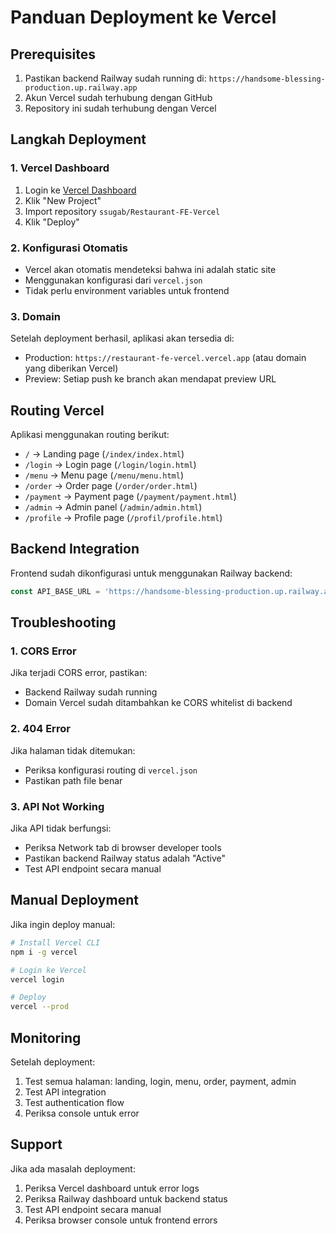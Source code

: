 # Panduan Deployment ke Vercel

## Prerequisites

1. Pastikan backend Railway sudah running di: `https://handsome-blessing-production.up.railway.app`
2. Akun Vercel sudah terhubung dengan GitHub
3. Repository ini sudah terhubung dengan Vercel

## Langkah Deployment

### 1. Vercel Dashboard
1. Login ke [Vercel Dashboard](https://vercel.com/dashboard)
2. Klik "New Project"
3. Import repository `ssugab/Restaurant-FE-Vercel`
4. Klik "Deploy"

### 2. Konfigurasi Otomatis
- Vercel akan otomatis mendeteksi bahwa ini adalah static site
- Menggunakan konfigurasi dari `vercel.json`
- Tidak perlu environment variables untuk frontend

### 3. Domain
Setelah deployment berhasil, aplikasi akan tersedia di:
- Production: `https://restaurant-fe-vercel.vercel.app` (atau domain yang diberikan Vercel)
- Preview: Setiap push ke branch akan mendapat preview URL

## Routing Vercel

Aplikasi menggunakan routing berikut:
- `/` → Landing page (`/index/index.html`)
- `/login` → Login page (`/login/login.html`)
- `/menu` → Menu page (`/menu/menu.html`)
- `/order` → Order page (`/order/order.html`)
- `/payment` → Payment page (`/payment/payment.html`)
- `/admin` → Admin panel (`/admin/admin.html`)
- `/profile` → Profile page (`/profil/profile.html`)

## Backend Integration

Frontend sudah dikonfigurasi untuk menggunakan Railway backend:
```javascript
const API_BASE_URL = 'https://handsome-blessing-production.up.railway.app/api';
```

## Troubleshooting

### 1. CORS Error
Jika terjadi CORS error, pastikan:
- Backend Railway sudah running
- Domain Vercel sudah ditambahkan ke CORS whitelist di backend

### 2. 404 Error
Jika halaman tidak ditemukan:
- Periksa konfigurasi routing di `vercel.json`
- Pastikan path file benar

### 3. API Not Working
Jika API tidak berfungsi:
- Periksa Network tab di browser developer tools
- Pastikan backend Railway status adalah "Active"
- Test API endpoint secara manual

## Manual Deployment

Jika ingin deploy manual:
```bash
# Install Vercel CLI
npm i -g vercel

# Login ke Vercel
vercel login

# Deploy
vercel --prod
```

## Monitoring

Setelah deployment:
1. Test semua halaman: landing, login, menu, order, payment, admin
2. Test API integration
3. Test authentication flow
4. Periksa console untuk error

## Support

Jika ada masalah deployment:
1. Periksa Vercel dashboard untuk error logs
2. Periksa Railway dashboard untuk backend status
3. Test API endpoint secara manual
4. Periksa browser console untuk frontend errors 